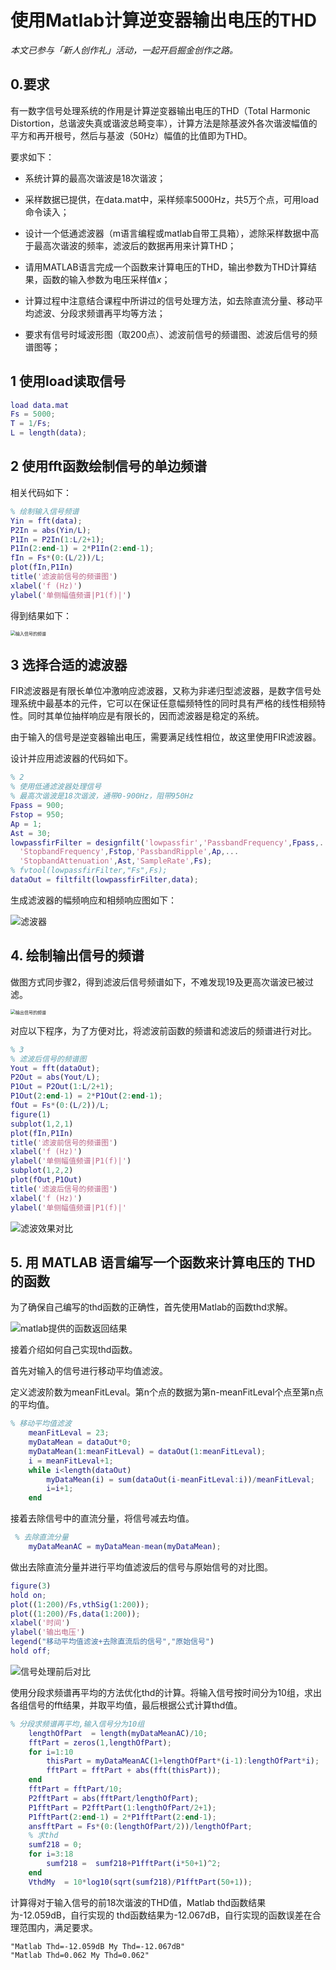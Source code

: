 # 使用Matlab计算逆变器输出电压的THD

*本文已参与「新人创作礼」活动，一起开启掘金创作之路。*

## 0.要求

有一数字信号处理系统的作用是计算逆变器输出电压的THD（Total Harmonic Distortion，总谐波失真或谐波总畸变率），计算方法是除基波外各次谐波幅值的平方和再开根号，然后与基波（50Hz）幅值的比值即为THD。

要求如下：

+ 系统计算的最高次谐波是18次谐波；

+ 采样数据已提供，在data.mat中，采样频率5000Hz，共5万个点，可用load命令读入；

+ 设计一个低通滤波器（m语言编程或matlab自带工具箱），滤除采样数据中高于最高次谐波的频率，滤波后的数据再用来计算THD；

+ 请用MATLAB语言完成一个函数来计算电压的THD，输出参数为THD计算结果，函数的输入参数为电压采样值*x*；

+ 计算过程中注意结合课程中所讲过的信号处理方法，如去除直流分量、移动平均滤波、分段求频谱再平均等方法；

+ 要求有信号时域波形图（取200点）、滤波前信号的频谱图、滤波后信号的频谱图等；

## 1 使用load读取信号

````matlab
load data.mat
Fs = 5000;                      
T = 1/Fs;              
L = length(data);  
````

## 2 使用fft函数绘制信号的单边频谱

相关代码如下：

```matlab
% 绘制输入信号频谱
Yin = fft(data);
P2In = abs(Yin/L);
P1In = P2In(1:L/2+1);
P1In(2:end-1) = 2*P1In(2:end-1);
fIn = Fs*(0:(L/2))/L;
plot(fIn,P1In) 
title('滤波前信号的频谱图')
xlabel('f (Hz)')
ylabel('单侧幅值频谱|P1(f)|')
```

得到结果如下：

<img src="https://pic.itrefer.com/2022/09/13_%E8%BE%93%E5%85%A5%E4%BF%A1%E5%8F%B7%E7%9A%84%E9%A2%91%E8%B0%B1.jpg" alt="输入信号的频谱" style="zoom:50%;" />

## 3 选择合适的滤波器

FIR滤波器是有限长单位冲激响应滤波器，又称为非递归型滤波器，是数字信号处理系统中最基本的元件，它可以在保证任意幅频特性的同时具有严格的线性相频特性。同时其单位抽样响应是有限长的，因而滤波器是稳定的系统。

由于输入的信号是逆变器输出电压，需要满足线性相位，故这里使用FIR滤波器。

设计并应用滤波器的代码如下。

```Matlab
% 2 
% 使用低通滤波器处理信号
% 最高次谐波是18次谐波，通带0-900Hz，阻带950Hz
Fpass = 900;
Fstop = 950;
Ap = 1;
Ast = 30;
lowpassfirFilter = designfilt('lowpassfir','PassbandFrequency',Fpass,...
  'StopbandFrequency',Fstop,'PassbandRipple',Ap,...
  'StopbandAttenuation',Ast,'SampleRate',Fs);
% fvtool(lowpassfirFilter,"Fs",Fs);
dataOut = filtfilt(lowpassfirFilter,data);
```

生成滤波器的幅频响应和相频响应图如下：

![滤波器](https://pic.itrefer.com/2022/09/13_%E6%BB%A4%E6%B3%A2%E5%99%A8.png)

## 4. 绘制输出信号的频谱

做图方式同步骤2，得到滤波后信号频谱如下，不难发现19及更高次谐波已被过滤。

<img src="https://pic.itrefer.com/2022/09/13_%E8%BE%93%E5%87%BA%E4%BF%A1%E5%8F%B7%E7%9A%84%E9%A2%91%E8%B0%B1.jpg" alt="输出信号的频谱" style="zoom:50%;" />

对应以下程序，为了方便对比，将滤波前函数的频谱和滤波后的频谱进行对比。

```matlab
% 3
% 滤波后信号的频谱图
Yout = fft(dataOut);
P2Out = abs(Yout/L);
P1Out = P2Out(1:L/2+1);
P1Out(2:end-1) = 2*P1Out(2:end-1);
fOut = Fs*(0:(L/2))/L;
figure(1)
subplot(1,2,1)
plot(fIn,P1In) 
title('滤波前信号的频谱图')
xlabel('f (Hz)')
ylabel('单侧幅值频谱|P1(f)|')
subplot(1,2,2)
plot(fOut,P1Out) 
title('滤波后信号的频谱图')
xlabel('f (Hz)')
ylabel('单侧幅值频谱|P1(f)|'
```

![滤波效果对比](https://pic.itrefer.com/2022/09/13_%E6%BB%A4%E6%B3%A2%E6%95%88%E6%9E%9C%E5%AF%B9%E6%AF%94.jpg)

## 5. 用 MATLAB 语言编写一个函数来计算电压的 THD的函数

为了确保自己编写的thd函数的正确性，首先使用Matlab的函数thd求解。

![matlab提供的函数返回结果](https://pic.itrefer.com/2022/09/13_matlab%E6%8F%90%E4%BE%9B%E7%9A%84%E5%87%BD%E6%95%B0%E8%BF%94%E5%9B%9E%E7%BB%93%E6%9E%9C.jpg)

接着介绍如何自己实现thd函数。

首先对输入的信号进行移动平均值滤波。

定义滤波阶数为meanFitLeval。第n个点的数据为第n-meanFitLeval个点至第n点的平均值。

````Matlab
% 移动平均值滤波 
    meanFitLeval = 23;
    myDataMean = dataOut*0;
    myDataMean(1:meanFitLeval) = dataOut(1:meanFitLeval);
    i = meanFitLeval+1;
    while i<length(dataOut)
        myDataMean(i) = sum(dataOut(i-meanFitLeval:i))/meanFitLeval;
        i=i+1;
    end
````

接着去除信号中的直流分量，将信号减去均值。

```Matlab
 % 去除直流分量
    myDataMeanAC = myDataMean-mean(myDataMean); 
```

做出去除直流分量并进行平均值滤波后的信号与原始信号的对比图。

````matlab
figure(3)
hold on;
plot((1:200)/Fs,vthSig(1:200));
plot((1:200)/Fs,data(1:200));
xlabel('时间')
ylabel('输出电压')
legend("移动平均值滤波+去除直流后的信号","原始信号")
hold off;
````

![信号处理前后对比](https://pic.itrefer.com/2022/09/13_%E4%BF%A1%E5%8F%B7%E5%A4%84%E7%90%86%E5%89%8D%E5%90%8E%E5%AF%B9%E6%AF%94.jpg)

使用分段求频谱再平均的方法优化thd的计算。将输入信号按时间分为10组，求出各组信号的fft结果，并取平均值，最后根据公式计算thd值。

```Matlab
% 分段求频谱再平均,输入信号分为10组
    lengthOfPart  = length(myDataMeanAC)/10;
    fftPart = zeros(1,lengthOfPart);
    for i=1:10
        thisPart = myDataMeanAC(1+lengthOfPart*(i-1):lengthOfPart*i);
        fftPart = fftPart + abs(fft(thisPart));
    end
    fftPart = fftPart/10;
    P2fftPart = abs(fftPart/lengthOfPart);
    P1fftPart = P2fftPart(1:lengthOfPart/2+1);
    P1fftPart(2:end-1) = 2*P1fftPart(2:end-1);
    ansfftPart = Fs*(0:(lengthOfPart/2))/lengthOfPart;
    % 求thd
    sumf218 = 0;
    for i=3:18
        sumf218 =  sumf218+P1fftPart(i*50+1)^2;
    end
    VthdMy  = 10*log10(sqrt(sumf218)/P1fftPart(50+1));
```

计算得对于输入信号的前18次谐波的THD值，Matlab thd函数结果为-12.059dB，自行实现的 thd函数结果为-12.067dB，自行实现的函数误差在合理范围内，满足要求。

    "Matlab Thd=-12.059dB My Thd=-12.067dB"
    "Matlab Thd=0.062 My Thd=0.062"
